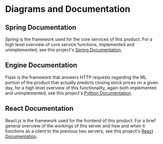 # Diagrams and Documentation
## Spring Documentation
Spring is the framework used for the core services of this product. For a high level overview of core service functions, implemented and unimplemented, see this project's [Spring Documentation](https://github.com/OWurst/PortfolioProject/blob/main/Diagrams/SpringDocumentation/README.md).
## Engine Documentation
Flask is the framework that answers HTTP requests regarding the ML portion of the product that actually predicts closing stock prices on a given day, for a high level overview of this functionality, again both implemented and unimplemented, see this project's [Python Documentation](https://github.com/OWurst/PortfolioProject/blob/main/Diagrams/FlaskDocumentation/README.md).
## React Documentation
React.js is the framework used for the frontend of this product. For a brief general overview of the workings of this server and how and when it functions as a client to the previous two servers, see this project's [React Documentation](https://github.com/OWurst/PortfolioProject/blob/main/Diagrams/ReactDocumentation/README.md).
